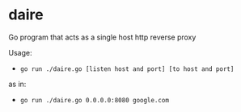 # daire
Go program that acts as a single host http reverse proxy

Usage:

* ```go run ./daire.go [listen host and port] [to host and port]```

as in:

* ```go run ./daire.go 0.0.0.0:8080 google.com```
